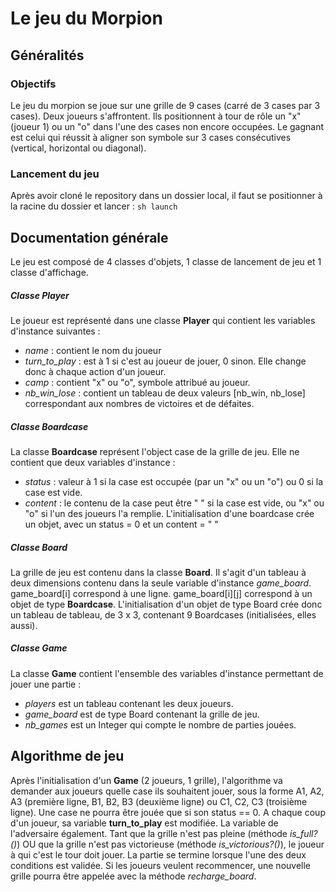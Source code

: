 # Le jeu du Morpion

## Généralités
### Objectifs 
Le jeu du morpion se joue sur une grille de 9 cases (carré de 3 cases par 3 cases). Deux joueurs s'affrontent. Ils positionnent à tour de rôle un "x" (joueur 1) ou un "o" dans l'une des cases non encore occupées.
Le gagnant est celui qui réussit à aligner son symbole sur 3 cases consécutives (vertical, horizontal ou diagonal). 

### Lancement du jeu 
Après avoir cloné le repository dans un dossier local, il faut se positionner à la racine du dossier et lancer : 
`sh launch`

## Documentation générale
Le jeu est composé de 4 classes d'objets, 1 classe de lancement de jeu et 1 classe d'affichage. 

##### Classe Player
Le joueur est représenté dans une classe __Player__ qui contient les variables d'instance suivantes : 
- *name* : contient le nom du joueur
- *turn_to_play* : est à 1 si c'est au joueur de jouer, 0 sinon. Elle change donc à chaque action d'un joueur. 
- *camp* : contient "x" ou "o", symbole attribué au joueur.
- *nb_win_lose* : contient un tableau de deux valeurs [nb_win, nb_lose] correspondant aux nombres de victoires et de défaites. 

##### Classe Boardcase 
La classe __Boardcase__ représent l'object case de la grille de jeu. Elle ne contient que deux variables d'instance : 
- *status* : valeur à 1 si la case est occupée (par un "x" ou un "o") ou 0 si la case est vide.
- *content* : le contenu de la case peut être " " si la case est vide, ou "x" ou "o" si l'un des joueurs l'a remplie.
L'initialisation d'une boardcase crée un objet, avec un status = 0 et un content = " "

##### Classe Board
La grille de jeu est contenu dans la classe __Board__. Il s'agit d'un tableau à deux dimensions contenu dans la seule variable d'instance *game_board*. 
game_board[i] correspond à une ligne.
game_board[i][j] correspond à un objet de type __Boardcase__. 
L'initialisation d'un objet de type Board crée donc un tableau de tableau, de 3 x 3, contenant 9 Boardcases (initialisées, elles aussi). 

##### Classe Game
La classe __Game__ contient l'ensemble des variables d'instance permettant de jouer une partie : 
- *players* est un tableau contenant les deux joueurs.
- *game_board* est de type Board contenant la grille de jeu.
- *nb_games* est un Integer qui compte le nombre de parties jouées. 

## Algorithme de jeu
Après l'initialisation d'un __Game__ (2 joueurs, 1 grille), l'algorithme va demander aux joueurs quelle case ils souhaitent jouer, sous la forme A1, A2, A3 (première ligne, B1, B2, B3 (deuxième ligne) ou C1, C2, C3 (troisième ligne). Une case ne pourra être jouée que si son status == 0. 
A chaque coup d'un joueur, sa variable __turn_to_play__ est modifiée. La variable de l'adversaire également. 
Tant que la grille n'est pas pleine (méthode *is_full?()*) OU que la grille n'est pas victorieuse (méthode *is_victorious?()*), le joueur à qui c'est le tour doit jouer. 
La partie se termine lorsque l'une des deux conditions est validée. 
Si les joueurs veulent recommencer, une nouvelle grille pourra être appelée avec la méthode *recharge_board*.
